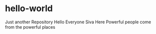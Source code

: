 # hello-world
Just another Repository
Hello Everyone
Siva Here
Powerful people come from the powerful places
